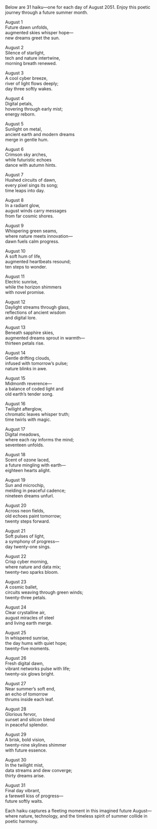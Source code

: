 Below are 31 haiku—one for each day of August 2051. Enjoy this poetic journey through a future summer month.

August 1  
Future dawn unfolds,  
augmented skies whisper hope—  
new dreams greet the sun.

August 2  
Silence of starlight,  
tech and nature intertwine,  
morning breath renewed.

August 3  
A cool cyber breeze,  
river of light flows deeply;  
day three softly wakes.

August 4  
Digital petals,  
hovering through early mist;  
energy reborn.

August 5  
Sunlight on metal,  
ancient earth and modern dreams  
merge in gentle hum.

August 6  
Crimson sky arches,  
while futuristic echoes  
dance with autumn hints.

August 7  
Hushed circuits of dawn,  
every pixel sings its song;  
time leaps into day.

August 8  
In a radiant glow,  
august winds carry messages  
from far cosmic shores.

August 9  
Whispering green seams,  
where nature meets innovation—  
dawn fuels calm progress.

August 10  
A soft hum of life,  
augmented heartbeats resound;  
ten steps to wonder.

August 11  
Electric sunrise,  
while the horizon shimmers  
with novel promise.

August 12  
Daylight streams through glass,  
reflections of ancient wisdom  
and digital lore.

August 13  
Beneath sapphire skies,  
augmented dreams sprout in warmth—  
thirteen petals rise.

August 14  
Gentle drifting clouds,  
infused with tomorrow’s pulse;  
nature blinks in awe.

August 15  
Midmonth reverence—  
a balance of coded light and  
old earth’s tender song.

August 16  
Twilight afterglow,  
chromatic leaves whisper truth;  
time twirls with magic.

August 17  
Digital meadows,  
where each ray informs the mind;  
seventeen unfolds.

August 18  
Scent of ozone laced,  
a future mingling with earth—  
eighteen hearts alight.

August 19  
Sun and microchip,  
melding in peaceful cadence;  
nineteen dreams unfurl.

August 20  
Across neon fields,  
old echoes paint tomorrow;  
twenty steps forward.

August 21  
Soft pulses of light,  
a symphony of progress—  
day twenty-one sings.

August 22  
Crisp cyber morning,  
where nature and data mix;  
twenty-two sparks bloom.

August 23  
A cosmic ballet,  
circuits weaving through green winds;  
twenty-three petals.

August 24  
Clear crystalline air,  
august miracles of steel  
and living earth merge.

August 25  
In whispered sunrise,  
the day hums with quiet hope;  
twenty-five moments.

August 26  
Fresh digital dawn,  
vibrant networks pulse with life;  
twenty-six glows bright.

August 27  
Near summer’s soft end,  
an echo of tomorrow  
thrums inside each leaf.

August 28  
Glorious fervor,  
sunset and silicon blend  
in peaceful splendor.

August 29  
A brisk, bold vision,  
twenty-nine skylines shimmer  
with future essence.

August 30  
In the twilight mist,  
data streams and dew converge;  
thirty dreams arise.

August 31  
Final day vibrant,  
a farewell kiss of progress—  
future softly waits.

Each haiku captures a fleeting moment in this imagined future August—where nature, technology, and the timeless spirit of summer collide in poetic harmony.

